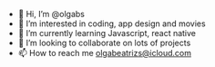 - 👋 Hi, I’m @olgabs
- 👀 I’m interested in coding, app design and movies
- 🌱 I’m currently learning Javascript, react native
- 💞️ I’m looking to collaborate on lots of projects
- 📫 How to reach me olgabeatrizs@icloud.com

<!---
olgabs/olgabs is a ✨ special ✨ repository because its `README.md` (this file) appears on your GitHub profile.
You can click the Preview link to take a look at your changes.
--->
